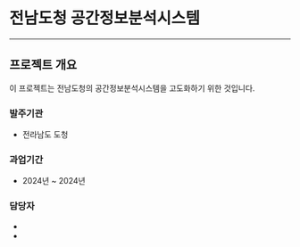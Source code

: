 # 전남도청 공간정보분석시스템

***

## 프로젝트 개요

이 프로젝트는 전남도청의 공간정보분석시스템을 고도화하기 위한 것입니다.

### 발주기관

* 전라남도 도청

### 과업기간

* 2024년  ~ 2024년

### 담당자

* 
* 
